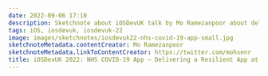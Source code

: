 ```yaml
---
date: 2022-09-06 17:10
description: Sketchnote about iOSDevUK talk by Mo Ramezanpoor about delivering a Covid app
tags: iOS, iosdevuk, iosdevuk-22
image: images/sketchnotes/iosdevuk22-nhs-covid-19-app-small.jpg
sketchnoteMetadata.contentCreator: Mo Ramezanpoor
sketchnoteMetadata.linkToContentCreator: https://twitter.com/mohsenr
title: iOSDevUK 2022: NHS COVID-19 App – Delivering a Resilient App at Speed
---
```

